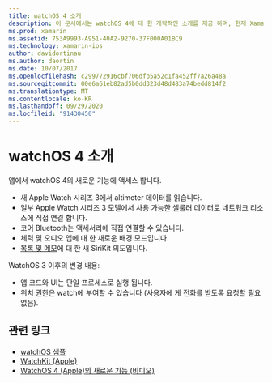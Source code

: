 ```yaml
---
title: watchOS 4 소개
description: 이 문서에서는 watchOS 4에 대 한 개략적인 소개를 제공 하며, 현재 Xamarin 개발자가 사용할 수 있는 새로운 기능을 설명 합니다.
ms.prod: xamarin
ms.assetid: 753A9993-A951-40A2-9270-37F000A01BC9
ms.technology: xamarin-ios
author: davidortinau
ms.author: daortin
ms.date: 10/07/2017
ms.openlocfilehash: c299772916cbf706dfb5a52c1fa452ff7a26a48a
ms.sourcegitcommit: 00e6a61eb82ad5b0dd323d48d483a74bedd814f2
ms.translationtype: MT
ms.contentlocale: ko-KR
ms.lasthandoff: 09/29/2020
ms.locfileid: "91430450"
---
```

# <a name="introduction-to-watchos-4"></a>watchOS 4 소개

앱에서 watchOS 4의 새로운 기능에 액세스 합니다.

* 새 Apple Watch 시리즈 3에서 altimeter 데이터를 읽습니다.
* 일부 Apple Watch 시리즈 3 모델에서 사용 가능한 셀룰러 데이터로 네트워크 리소스에 직접 연결 합니다.
* 코어 Bluetooth는 액세서리에 직접 연결할 수 있습니다.
* 체력 및 오디오 앱에 대 한 새로운 배경 모드입니다.
* [목록 및 메모](~/ios/platform/introduction-to-ios11/sirikit.md)에 대 한 새 SiriKit 의도입니다.

WatchOS 3 이후의 변경 내용:

* 앱 코드와 UI는 단일 프로세스로 실행 됩니다.
* 위치 권한은 watch에 부여할 수 있습니다 (사용자에 게 전화를 받도록 요청할 필요 없음).

## <a name="related-links"></a>관련 링크

* [watchOS 샘플](/samples/browse/?products=xamarin&term=Xamarin.iOS%2bwatchOS)
* [WatchKit (Apple)](https://developer.apple.com/documentation/watchkit)
* [WatchOS 4 (Apple)의 새로운 기능 (비디오)](https://developer.apple.com/videos/play/wwdc2017/205/)